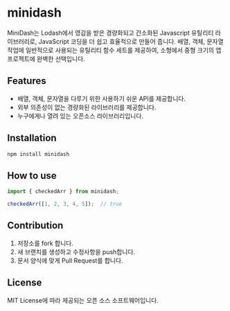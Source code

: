 # minidash

MiniDash는 Lodash에서 영감을 받은 경량화되고 간소화된 Javascript 유틸리티 라이브러리로, JavaScript 코딩을 더 쉽고 효율적으로 만들어 줍니다. 배열, 객체, 문자열 작업에 일반적으로 사용되는 유틸리티 함수 세트를 제공하여, 소형에서 중형 크기의 앱 프로젝트에 완벽한 선택입니다.

## Features

- 배열, 객체, 문자열을 다루기 위한 사용하기 쉬운 API를 제공합니다.
- 외부 의존성이 없는 경량화된 라이브러리를 제공합니다.
- 누구에게나 열려 있는 오픈소스 라이브러리입니다.

## Installation

```bash
npm install minidash
```

## How to use

```js
import { checkedArr } from minidash;

checkedArr([1, 2, 3, 4, 5]);  // true
```

## Contribution

1. 저장소를 fork 합니다.
2. 새 브랜치를 생성하고 수정사항을 push합니다.
3. 문서 양식에 맞게 Pull Request를 합니다.

## License

MIT License에 따라 제공되는 오픈 소스 소프트웨어입니다.
